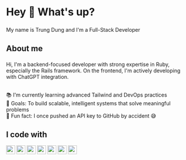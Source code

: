 <h1 align="left">Hey 👋 What's up?</h1>

###

<p align="left">My name is Trung Dung and I'm a Full-Stack Developer</p>

###

<h2 align="left">About me</h2>

###

<p align="left">
Hi, I'm a backend-focused developer with strong expertise in Ruby, especially the Rails framework. On the frontend, I'm actively developing with ChatGPT integration.<br><br>

📚 I'm currently learning advanced Tailwind and DevOps practices<br>
🎯 Goals: To build scalable, intelligent systems that solve meaningful problems<br>
🎲 Fun fact: I once pushed an API key to GitHub by accident 😅
</p>

###

<h2 align="left">I code with</h2>

<p align="left">
  <img src="https://cdn.jsdelivr.net/gh/devicons/devicon/icons/ruby/ruby-original.svg" height="24" />
  <img src="https://cdn.jsdelivr.net/gh/devicons/devicon/icons/rails/rails-original-wordmark.svg" height="24" />
  <img src="https://cdn.jsdelivr.net/gh/devicons/devicon/icons/react/react-original.svg" height="24" />
  <img src="https://cdn.jsdelivr.net/gh/devicons/devicon/icons/tailwindcss/tailwindcss-plain.svg" height="24" />
  <img src="https://cdn.jsdelivr.net/gh/devicons/devicon/icons/docker/docker-original.svg" height="24" />
  <img src="https://cdn.jsdelivr.net/gh/devicons/devicon/icons/postgresql/postgresql-original.svg" height="24" />
  <img src="https://cdn.jsdelivr.net/gh/devicons/devicon/icons/mysql/mysql-original.svg" height="24" />
</p>
